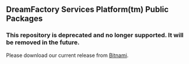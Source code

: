## DreamFactory Services Platform(tm) Public Packages

### This repository is deprecated and no longer supported. It will be removed in the future.

Please download our current release from [Bitnami](http://bitnami.com/stack/dreamfactory).
